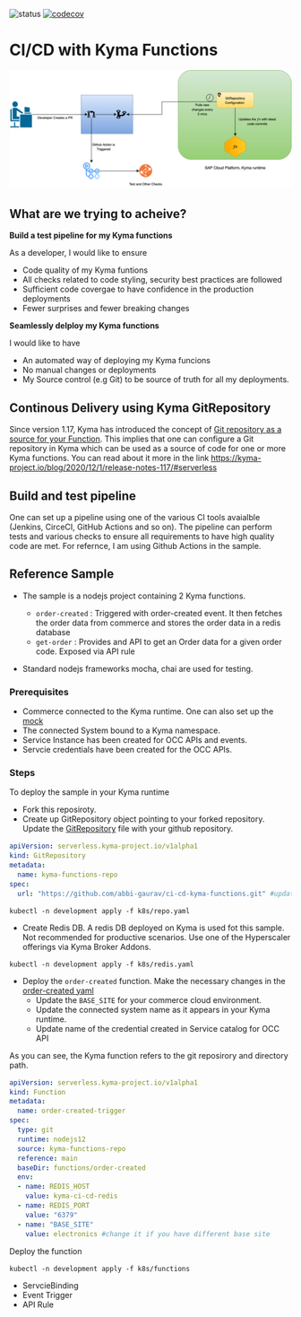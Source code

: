 ![status](https://github.com/abbi-gaurav/ci-cd-kyma-functions/workflows/status/badge.svg)
[![codecov](https://codecov.io/gh/abbi-gaurav/ci-cd-kyma-functions/branch/main/graph/badge.svg?token=TYYQSBARQS)](https://codecov.io/gh/abbi-gaurav/ci-cd-kyma-functions)

# CI/CD with Kyma Functions

![flow](assets/kyma-ci-cd-functions.png)

## What are we trying to acheive?

**Build a test pipeline for my Kyma functions**

As a developer, I would like to ensure

- Code quality of my Kyma funtions
- All checks related to code styling, security best practices are followed
- Sufficient code covergae to have confidence in the production deployments
- Fewer surprises and fewer breaking changes

**Seamlessly delploy my Kyma functions**

I would like to have

- An automated way of deploying my Kyma funcions
- No manual changes or deployments
- My Source control (e.g Git) to be source of truth for all my deployments.

## Continous Delivery using Kyma GitRepository

Since version 1.17, Kyma has introduced the concept of [Git repository as a source for your Function](https://kyma-project.io/blog/2020/12/1/release-notes-117/#serverless). This implies that one can configure a Git repository in Kyma which can be used as a source of code for one or more Kyma functions. You can read about it more in the link <https://kyma-project.io/blog/2020/12/1/release-notes-117/#serverless>

## Build and test pipeline

One can set up a pipeline using one of the various CI tools avaialble (Jenkins, CirceCI, GitHub Actions and so on). The pipeline can perform tests and various checks to ensure all requirements to have high quality code are met. For refernce, I am using Github Actions in the sample.

## Reference Sample

- The sample is a nodejs project containing 2 Kyma functions.
  
  - `order-created` : Triggered with order-created event. It then fetches the order data from commerce and stores the order data in a redis database
  - `get-order` : Provides and API to get an Order data for a given order code. Exposed via API rule

- Standard nodejs frameworks mocha, chai are used for testing.

### Prerequisites

- Commerce connected to the Kyma runtime. One can also set up the [mock](https://blogs.sap.com/2020/06/17/sap-cloud-platform-extension-factory-kyma-runtime-mock-applications/)
- The connected System bound to a Kyma namespace.
- Service Instance has been created for OCC APIs and events.
- Servcie credentials have been created for the OCC APIs.

### Steps

To deploy the sample in your Kyma runtime

- Fork this reposiroty.
- Create up GitRepository object pointing to your forked repository. Update the [GitRepository](k8s/repo.yaml) file with your github repository.

```yaml
apiVersion: serverless.kyma-project.io/v1alpha1
kind: GitRepository
metadata:
  name: kyma-functions-repo
spec:
  url: "https://github.com/abbi-gaurav/ci-cd-kyma-functions.git" #update the repo
```

```shell
kubectl -n development apply -f k8s/repo.yaml
```

- Create Redis DB. A redis DB deployed on Kyma is used fot this sample. Not recommended for productive scenarios. Use one of the Hyperscaler offerings via Kyma Broker Addons.

```shell
kubectl -n development apply -f k8s/redis.yaml
```

- Deploy the `order-created` function. Make the necessary changes in the [order-created yaml](k8s/functions/order-created.yaml)
  - Update the `BASE_SITE` for your commerce cloud environment.
  - Update the connected system name as it appears in your Kyma runtime.
  - Update name of the credential created in Service catalog for OCC API

As you can see, the Kyma function refers to the git reposirory and directory path.

```yaml
apiVersion: serverless.kyma-project.io/v1alpha1
kind: Function
metadata:
  name: order-created-trigger
spec:
  type: git
  runtime: nodejs12
  source: kyma-functions-repo
  reference: main
  baseDir: functions/order-created
  env:
  - name: REDIS_HOST
    value: kyma-ci-cd-redis
  - name: REDIS_PORT
    value: "6379"
  - name: "BASE_SITE"
    value: electronics #change it if you have different base site
```

Deploy the function

```shell
kubectl -n development apply -f k8s/functions
```

- ServcieBinding
- Event Trigger
- API Rule